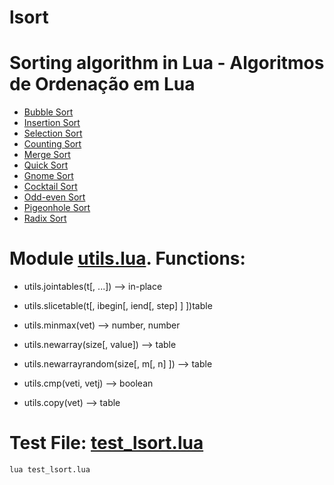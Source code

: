 # lsort

Sorting algorithm in Lua - Algoritmos de Ordenação em Lua
===

* [Bubble Sort](https://github.com/jhoonb/lsort/blob/master/algorithms/bubble_sort.lua)
* [Insertion Sort](https://github.com/jhoonb/lsort/blob/master/algorithms/insertion_sort.lua)
* [Selection Sort](https://github.com/jhoonb/lsort/blob/master/algorithms/selection_sort.lua)
* [Counting Sort](https://github.com/jhoonb/lsort/blob/master/algorithms/counting_sort.lua)
* [Merge Sort](https://github.com/jhoonb/lsort/blob/master/algorithms/merge_sort.lua)
* [Quick Sort](https://github.com/jhoonb/lsort/blob/master/algorithms/quick_sort.lua)
* [Gnome Sort](https://github.com/jhoonb/lsort/blob/master/algorithms/gnome_sort.lua)
* [Cocktail Sort](https://github.com/jhoonb/lsort/blob/master/algorithms/cocktail_sort.lua)
* [Odd-even Sort](https://github.com/jhoonb/lsort/blob/master/algorithms/odd_even_sort.lua)
* [Pigeonhole Sort](https://github.com/jhoonb/lsort/blob/master/algorithms/pigeonhole_sort.lua)
* [Radix Sort](https://github.com/jhoonb/lsort/blob/master/algorithms/radix_sort.lua)

  
Module [utils.lua](https://github.com/jhoonb/lsort/blob/master/algorithms/utils.lua). Functions:
====

- utils.jointables(t[, ...]) --> in-place
 
- utils.slicetable(t[, ibegin[, iend[, step] ] ])table

- utils.minmax(vet) --> number, number

- utils.newarray(size[, value]) --> table

- utils.newarrayrandom(size[, m[, n] ]) --> table

- utils.cmp(veti, vetj) --> boolean

- utils.copy(vet) --> table

Test File: [test_lsort.lua](https://github.com/jhoonb/lsort/blob/master/test_lsort.lua)
====

```lua test_lsort.lua```